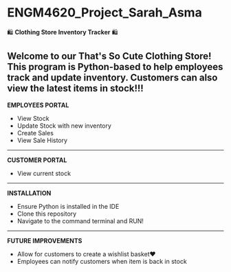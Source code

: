﻿# ENGM4620_Project_Sarah_Asma
 
🛍️ **Clothing Store Inventory Tracker** 🛍️ 

Welcome to our That's So Cute Clothing Store!
This program is Python-based to help employees track and update inventory. Customers can also view the latest items in stock!!!
-------------------------
**EMPLOYEES PORTAL**
- View Stock
- Update Stock with new inventory
- Create Sales
- View Sale History
-------------------------
**CUSTOMER PORTAL**
- View current stock
--------------------------
**INSTALLATION**
- Ensure Python is installed in the IDE
- Clone this repository
- Navigate to the command terminal and RUN!
-------------------------
**FUTURE IMPROVEMENTS**
- Allow for customers to create a wishlist basket❤
- Employees can notify customers when item is back in stock
